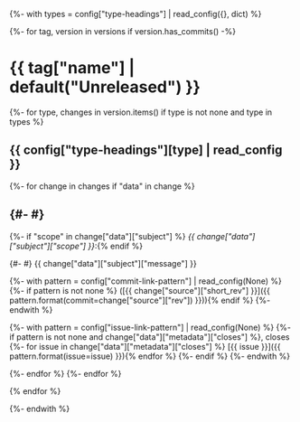 {%- with types = config["type-headings"] | read_config({}, dict) %}

{%- for tag, version in versions if version.has_commits() -%}

# {{ tag["name"] | default("Unreleased") }}

{%- for type, changes in version.items() if type is not none and type in types %}

## {{ config["type-headings"][type] | read_config }}

{%- for change in changes if "data" in change %}

{#- #}
-

{%- if "scope" in change["data"]["subject"] %} *{{ change["data"]["subject"]["scope"] }}*:{% endif %}

{#- #} {{ change["data"]["subject"]["message"] }}

{%- with pattern = config["commit-link-pattern"] | read_config(None) %}
{%- if pattern is not none %} ([{{ change["source"]["short_rev"] }}]({{ pattern.format(commit=change["source"]["rev"]) }})){% endif %}
{%- endwith %}

{%- with pattern = config["issue-link-pattern"] | read_config(None) %}
{%- if pattern is not none and change["data"]["metadata"]["closes"] %}, closes
{%- for issue in change["data"]["metadata"]["closes"] %} [{{ issue }}]({{ pattern.format(issue=issue) }}){% endfor %}
{%- endif %}
{%- endwith %}

{%- endfor %}
{%- endfor %}

{% endfor %}

{%- endwith %}